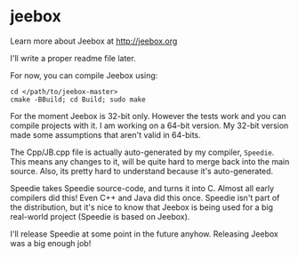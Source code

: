 # jeebox

Learn more about Jeebox at http://jeebox.org

I'll write a proper readme file later.

For now, you can compile Jeebox using:

    cd </path/to/jeebox-master>
    cmake -BBuild; cd Build; sudo make

For the moment Jeebox is 32-bit only. However the tests work and you can compile projects with it. I am working on a 64-bit version. My 32-bit version made some assumptions that aren't valid in 64-bits.

The Cpp/JB.cpp file is actually auto-generated by my compiler, `Speedie`. This means any changes to it, will be quite hard to merge back into the main source. Also, its pretty hard to understand because it's auto-generated.

Speedie takes Speedie source-code, and turns it into C. Almost all early compilers did this! Even C++ and Java did this once. Speedie isn't part of the distribution, but it's nice to know that Jeebox is being used for a big real-world project (Speedie is based on Jeebox).

I'll release Speedie at some point in the future anyhow. Releasing Jeebox was a big enough job!

